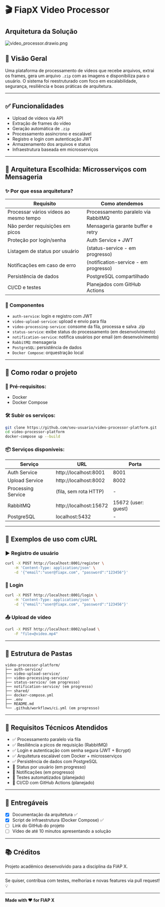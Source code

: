 # 🎬 FiapX Video Processor 

##  Arquitetura da Solução 
![video_processor.drawio.png](../../../../Downloads/video_processor.drawio.png)

## 📌 Visão Geral
Uma plataforma de processamento de vídeos que recebe arquivos, extrai os frames, gera um arquivo `.zip` com as imagens e disponibiliza para o usuário. O sistema foi reestruturado com foco em escalabilidade, segurança, resiliência e boas práticas de arquitetura.

---

## ✅ Funcionalidades
- Upload de vídeos via API
- Extração de frames do vídeo
- Geração automática de `.zip`
- Processamento assíncrono e escalável
- Registro e login com autenticação JWT
- Armazenamento dos arquivos e status
- Infraestrutura baseada em microsserviços

---

## 🧱 Arquitetura Escolhida: Microsserviços com Mensageria

### ✨ Por que essa arquitetura?
| Requisito | Como atendemos |
|----------|----------------|
| Processar vários vídeos ao mesmo tempo | Processamento paralelo via RabbitMQ |
| Não perder requisições em picos | Mensageria garante buffer e retry |
| Proteção por login/senha | Auth Service + JWT |
| Listagem de status por usuário | (status-service - em progresso) |
| Notificações em caso de erro | (notification-service - em progresso) |
| Persistência de dados | PostgreSQL compartilhado |
| CI/CD e testes | Planejados com GitHub Actions |

### 📌 Componentes
- `auth-service`: login e registro com JWT
- `video-upload-service`: upload e envio para fila
- `video-processing-service`: consome da fila, processa e salva .zip
- `status-service`: exibe status do processamento (em desenvolvimento)
- `notification-service`: notifica usuários por email (em desenvolvimento)
- `RabbitMQ`: mensageria
- `PostgreSQL`: persistência de dados
- `Docker Compose`: orquestração local

---

## 🚀 Como rodar o projeto

### 🧩 Pré-requisitos:
- Docker
- Docker Compose

### 🛠️ Subir os serviços:
```bash
git clone https://github.com/seu-usuario/video-processor-platform.git
cd video-processor-platform
docker-compose up --build
```

### 📦 Serviços disponíveis:
| Serviço | URL | Porta |
|--------|-----|-------|
| Auth Service | http://localhost:8001 | 8001 |
| Upload Service | http://localhost:8002 | 8002 |
| Processing Service | (fila, sem rota HTTP) | - |
| RabbitMQ | http://localhost:15672 | 15672 (user: guest) |
| PostgreSQL | localhost:5432 | - |

---

## 🧪 Exemplos de uso com cURL

### ▶️ Registro de usuário
```bash
curl -X POST http://localhost:8001/register \
    -H 'Content-Type: application/json' \
    -d '{"email":"user@fiapx.com", "password":"123456"}'
```

### 🔐 Login
```bash
curl -X POST http://localhost:8001/login \
    -H 'Content-Type: application/json' \
    -d '{"email":"user@fiapx.com", "password":"123456"}'
```

### 📤 Upload de vídeo
```bash
curl -X POST http://localhost:8002/upload \
    -F "file=@video.mp4"
```

---

## 📁 Estrutura de Pastas
```
video-processor-platform/
├── auth-service/
├── video-upload-service/
├── video-processing-service/
├── status-service/ (em progresso)
├── notification-service/ (em progresso)
├── shared/
├── docker-compose.yml
├── .env
├── README.md
└── .github/workflows/ci.yml (em progresso)
```

---

## 🧾 Requisitos Técnicos Atendidos
- ✅ Processamento paralelo via fila
- ✅ Resiliência a picos de requisição (RabbitMQ)
- ✅ Login e autenticação com senha segura (JWT + Bcrypt)
- ✅ Arquitetura escalável com Docker + microsserviços
- ✅ Persistência de dados com PostgreSQL
- 🔄 Status por usuário (em progresso)
- 🔄 Notificações (em progresso)
- 🔄 Testes automatizados (planejado)
- 🔄 CI/CD com GitHub Actions (planejado)

---

## 📌 Entregáveis
- [x] Documentação da arquitetura ✅
- [x] Script de infraestrutura (Docker Compose) ✅
- [ ] Link do GitHub do projeto
- [ ] Vídeo de até 10 minutos apresentando a solução

---

## 📚 Créditos
Projeto acadêmico desenvolvido para a disciplina da FIAP X.

---

Se quiser, contribua com testes, melhorias e novas features via pull request! 💡

---

**Made with ❤️ for FIAP X**
